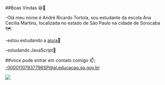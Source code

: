 ##Boas Vindas 😆🤑

-Olá meu nome é André Ricardo Tortola, sou estudante da escola Ana Cecilia Martins, localizada no estado de São Paulo na cidade de Sorocaba🗺️

-estou estudando a [alura](https://www.alura.com.br)📘

-estudando JavaScript📎
  
##voce pode entrar em contato comigo 📫;
-00001107937796SP@al.educacao.sp.gov.br


![](https://media1.tenor.com/m/QiUtH4YUcocAAAAC/youre-welcome-pleasure.gif)
